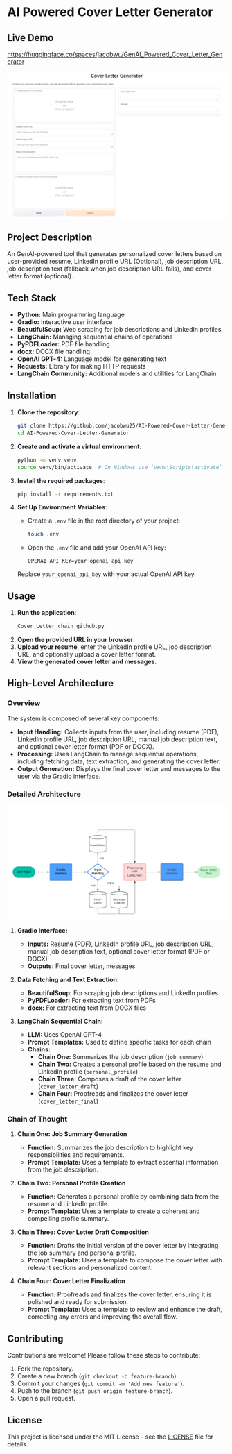 # AI Powered Cover Letter Generator

## Live Demo
https://huggingface.co/spaces/jacobwu/GenAI_Powered_Cover_Letter_Generator

![tool_screen_shot](images/tool_screen_shot.jpg)

## Project Description
An GenAI-powered tool that generates personalized cover letters based on user-provided resume, LinkedIn profile URL (Optional), job description URL, job description text (fallback when job description URL fails), and cover letter format (optional).

## Tech Stack
- **Python:** Main programming language
- **Gradio:** Interactive user interface
- **BeautifulSoup:** Web scraping for job descriptions and LinkedIn profiles
- **LangChain:** Managing sequential chains of operations
- **PyPDFLoader:** PDF file handling
- **docx:** DOCX file handling
- **OpenAI GPT-4:** Language model for generating text
- **Requests:** Library for making HTTP requests
- **LangChain Community:** Additional models and utilities for LangChain

## Installation
1. **Clone the repository**:
    ```sh
    git clone https://github.com/jacobwu25/AI-Powered-Cover-Letter-Generator.git
    cd AI-Powered-Cover-Letter-Generator
    ```
2. **Create and activate a virtual environment**:
    ```sh
    python -m venv venv
    source venv/bin/activate  # On Windows use `venv\Scripts\activate`
    ```
3. **Install the required packages**:
    ```sh
    pip install -r requirements.txt
    ```
4. **Set Up Environment Variables**:
    - Create a `.env` file in the root directory of your project:
      ```sh
      touch .env
      ```
    - Open the `.env` file and add your OpenAI API key:
      ```env
      OPENAI_API_KEY=your_openai_api_key
      ```

    Replace `your_openai_api_key` with your actual OpenAI API key.
## Usage
1. **Run the application**:
    ```sh
    Cover_Letter_chain_github.py
    ```
2. **Open the provided URL in your browser**.
3. **Upload your resume**, enter the LinkedIn profile URL, job description URL, and optionally upload a cover letter format.
4. **View the generated cover letter and messages**.

## High-Level Architecture

### Overview
The system is composed of several key components:
- **Input Handling:** Collects inputs from the user, including resume (PDF), LinkedIn profile URL, job description URL, manual job description text, and optional cover letter format (PDF or DOCX).
- **Processing:** Uses LangChain to manage sequential operations, including fetching data, text extraction, and generating the cover letter.
- **Output Generation:** Displays the final cover letter and messages to the user via the Gradio interface.

### Detailed Architecture

![Architecture Diagram](images/architecture-diagram.png)

1. **Gradio Interface:**
   - **Inputs:** Resume (PDF), LinkedIn profile URL, job description URL, manual job description text, optional cover letter format (PDF or DOCX)
   - **Outputs:** Final cover letter, messages

2. **Data Fetching and Text Extraction:**
   - **BeautifulSoup:** For scraping job descriptions and LinkedIn profiles
   - **PyPDFLoader:** For extracting text from PDFs
   - **docx:** For extracting text from DOCX files

3. **LangChain Sequential Chain:**
   - **LLM:** Uses OpenAI GPT-4
   - **Prompt Templates:** Used to define specific tasks for each chain
   - **Chains:**
     - **Chain One:** Summarizes the job description (`job_summary`)
     - **Chain Two:** Creates a personal profile based on the resume and LinkedIn profile (`personal_profile`)
     - **Chain Three:** Composes a draft of the cover letter (`cover_letter_draft`)
     - **Chain Four:** Proofreads and finalizes the cover letter (`cover_letter_final`)

### Chain of Thought
1. **Chain One: Job Summary Generation**
   - **Function:** Summarizes the job description to highlight key responsibilities and requirements.
   - **Prompt Template:** Uses a template to extract essential information from the job description.

2. **Chain Two: Personal Profile Creation**
   - **Function:** Generates a personal profile by combining data from the resume and LinkedIn profile.
   - **Prompt Template:** Uses a template to create a coherent and compelling profile summary.

3. **Chain Three: Cover Letter Draft Composition**
   - **Function:** Drafts the initial version of the cover letter by integrating the job summary and personal profile.
   - **Prompt Template:** Uses a template to compose the cover letter with relevant sections and personalized content.

4. **Chain Four: Cover Letter Finalization**
   - **Function:** Proofreads and finalizes the cover letter, ensuring it is polished and ready for submission.
   - **Prompt Template:** Uses a template to review and enhance the draft, correcting any errors and improving the overall flow.

## Contributing
Contributions are welcome! Please follow these steps to contribute:
1. Fork the repository.
2. Create a new branch (`git checkout -b feature-branch`).
3. Commit your changes (`git commit -m 'Add new feature'`).
4. Push to the branch (`git push origin feature-branch`).
5. Open a pull request.

## License
This project is licensed under the MIT License - see the [LICENSE](LICENSE) file for details.
